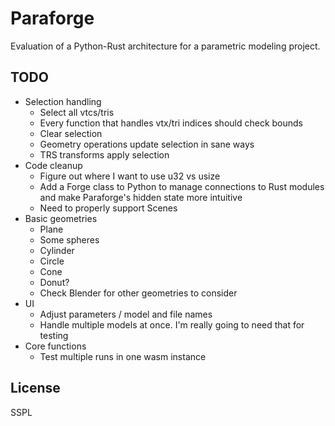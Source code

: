 # Paraforge

Evaluation of a Python-Rust architecture for a parametric modeling project.

## TODO

- Selection handling
  * Select all vtcs/tris
  * Every function that handles vtx/tri indices should check bounds
  * Clear selection
  * Geometry operations update selection in sane ways
  * TRS transforms apply selection
- Code cleanup
  * Figure out where I want to use u32 vs usize
  * Add a Forge class to Python to manage connections to Rust modules and
    make Paraforge's hidden state more intuitive
  * Need to properly support Scenes
- Basic geometries
  * Plane
  * Some spheres
  * Cylinder
  * Circle
  * Cone
  * Donut?
  * Check Blender for other geometries to consider
- UI
  * Adjust parameters / model and file names
  * Handle multiple models at once. I'm really going to need that for testing
- Core functions
  * Test multiple runs in one wasm instance

## License

SSPL
